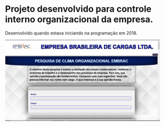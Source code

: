# Projeto desenvolvido para controle interno organizacional da empresa.

Desenvolvido quando estava iniciando na programação em 2018.

<img src="SiteWelcome.png">